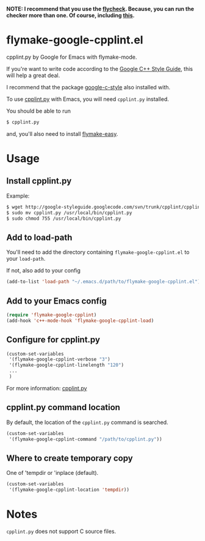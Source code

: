 **NOTE: I recommend that you use the [flycheck](https://github.com/flycheck/flycheck).
Because, you can run the checker more than one. Of course, including [this](https://github.com/flycheck/flycheck-google-cpplint).**

# flymake-google-cpplint.el

cpplint.py by Google for Emacs with flymake-mode.

If you're want to write code according to the [Google C++ Style Guide](http://google-styleguide.googlecode.com/svn/trunk/cppguide.xml), this will help a great deal.

I recommend that the package [google-c-style](http://melpa.milkbox.net/#/google-c-style) also installed with.

To use [cpplint.py](http://google-styleguide.googlecode.com/svn/trunk/cpplint/cpplint.py) with Emacs, you will need `cpplint.py` installed.

You should be able to run

```sh
$ cpplint.py
```

and, you'll also need to install [flymake-easy](https://github.com/purcell/flymake-easy).

# Usage

## Install cpplint.py

Example:

```sh
$ wget http://google-styleguide.googlecode.com/svn/trunk/cpplint/cpplint.py
$ sudo mv cpplint.py /usr/local/bin/cpplint.py
$ sudo chmod 755 /usr/local/bin/cpplint.py
```

## Add to load-path

You'll need to add the directory containing `flymake-google-cpplint.el` to your `load-path`.

If not, also add to your config

```lisp
(add-to-list 'load-path "~/.emacs.d/path/to/flymake-google-cpplint.el")
```

## Add to your Emacs config

```lisp
(require 'flymake-google-cpplint)
(add-hook 'c++-mode-hook 'flymake-google-cpplint-load)
```

## Configure for cpplint.py

```lisp
(custom-set-variables
 '(flymake-google-cpplint-verbose "3")
 '(flymake-google-cpplint-linelength "120")
 ...
 )
```

For more information: [cpplint.py](http://google-styleguide.googlecode.com/svn/trunk/cpplint/cpplint.py)

## cpplint.py command location

By default, the location of the `cpplint.py` command is searched.

```lisp
(custom-set-variables
 '(flymake-google-cpplint-command "/path/to/cpplint.py"))
```

## Where to create temporary copy

One of 'tempdir or 'inplace (default).

```lisp
(custom-set-variables
 '(flymake-google-cpplint-location 'tempdir))
```

# Notes

`cpplint.py` does not support C source files.
